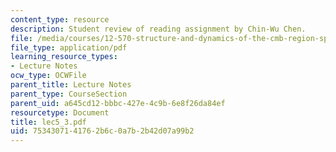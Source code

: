 ```yaml
---
content_type: resource
description: Student review of reading assignment by Chin-Wu Chen.
file: /media/courses/12-570-structure-and-dynamics-of-the-cmb-region-spring-2004/7534307141762b6c0a7b2b42d07a99b2_lec5_3.pdf
file_type: application/pdf
learning_resource_types:
- Lecture Notes
ocw_type: OCWFile
parent_title: Lecture Notes
parent_type: CourseSection
parent_uid: a645cd12-bbbc-427e-4c9b-6e8f26da84ef
resourcetype: Document
title: lec5_3.pdf
uid: 75343071-4176-2b6c-0a7b-2b42d07a99b2
---
```

